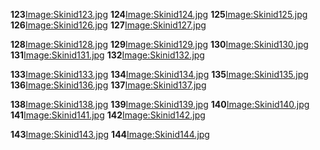 **123**[Image:Skinid123.jpg](/docs/image:skinid123.jpg.md "wikilink") **124**[Image:Skinid124.jpg](/Image:Skinid124.jpg.md "wikilink") **125**[Image:Skinid125.jpg](/Image:Skinid125.jpg.md "wikilink") **126**[Image:Skinid126.jpg](/Image:Skinid126.jpg.md "wikilink") **127**[Image:Skinid127.jpg](/Image:Skinid127.jpg.md "wikilink")

**128**[Image:Skinid128.jpg](/docs/image:skinid128.jpg.md "wikilink") **129**[Image:Skinid129.jpg](/Image:Skinid129.jpg.md "wikilink") **130**[Image:Skinid130.jpg](/Image:Skinid130.jpg.md "wikilink") **131**[Image:Skinid131.jpg](/Image:Skinid131.jpg.md "wikilink") **132**[Image:Skinid132.jpg](/Image:Skinid132.jpg.md "wikilink")

**133**[Image:Skinid133.jpg](/docs/image:skinid133.jpg.md "wikilink") **134**[Image:Skinid134.jpg](/Image:Skinid134.jpg.md "wikilink") **135**[Image:Skinid135.jpg](/Image:Skinid135.jpg.md "wikilink") **136**[Image:Skinid136.jpg](/Image:Skinid136.jpg.md "wikilink") **137**[Image:Skinid137.jpg](/Image:Skinid137.jpg.md "wikilink")

**138**[Image:Skinid138.jpg](/docs/image:skinid138.jpg.md "wikilink") **139**[Image:Skinid139.jpg](/Image:Skinid139.jpg.md "wikilink") **140**[Image:Skinid140.jpg](/Image:Skinid140.jpg.md "wikilink") **141**[Image:Skinid141.jpg](/Image:Skinid141.jpg.md "wikilink") **142**[Image:Skinid142.jpg](/Image:Skinid142.jpg.md "wikilink")

**143**[Image:Skinid143.jpg](/docs/image:skinid143.jpg.md "wikilink") **144**[Image:Skinid144.jpg](/Image:Skinid144.jpg.md "wikilink")

